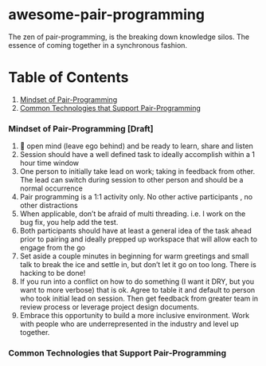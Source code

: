 # awesome-pair-programming

The zen of pair-programming, is the breaking down knowledge silos. The essence of coming together in a synchronous fashion.

# Table of Contents
1. [Mindset of Pair-Programming](#mindset-of-pair-programming)
2. [Common Technologies that Support Pair-Programming](#technologies-that-support-pair-programming)

### Mindset of Pair-Programming [Draft]

1. 💯 open mind (leave ego behind) and be ready to learn, share and listen
2. Session should have a well defined task to ideally accomplish within a 1 hour time window
3. One person to initially take lead on work; taking in feedback from other.  The lead can switch during session to other person and should be a normal occurrence
4. Pair programming is a 1:1 activity only. No other active participants , no other distractions
5. When applicable, don’t be afraid of multi threading.  i.e. I work on the bug fix, you help add the test. 
6. Both participants should have at least a general idea of the task ahead prior to pairing and ideally prepped up workspace that will allow each to engage from the go
7. Set aside a couple minutes in beginning for warm greetings and small talk to break the ice and settle in, but don’t let it go on too long.  There is hacking to be done!
8. If you run into a conflict on how to do something (I want it DRY, but you want to more verbose) that is ok. Agree to table it and default to person who took initial lead on session. Then get feedback from greater team in review process or leverage project design documents.
9. Embrace this opportunity to build a more inclusive environment. Work with people who are underrepresented in the industry and level up together.

### Common Technologies that Support Pair-Programming
